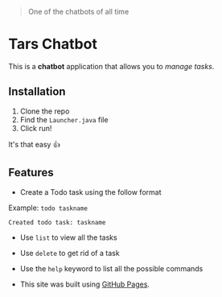 > One of the chatbots of all time

# Tars Chatbot

This is a **chatbot** application that allows you to _manage tasks_.

  ## Installation

1. Clone the repo
2. Find the `Launcher.java` file
3. Click run!

It's that easy :+1:


## Features

- Create a Todo task using the follow format

Example: `todo taskname`


```
Created todo task: taskname
```
- Use `list` to view all the tasks
- Use `delete` to get rid of a task
- Use the `help` keyword to list all the possible commands


- This site was built using [GitHub Pages](https://pages.github.com/).

